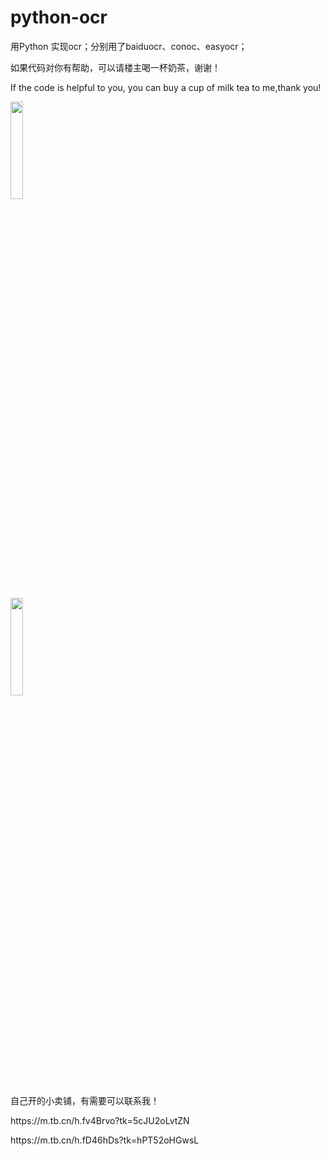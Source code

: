 # python-ocr


用Python 实现ocr；分别用了baiduocr、conoc、easyocr；

如果代码对你有帮助，可以请楼主喝一杯奶茶，谢谢！
<p>
If the code is helpful to you, you can buy a cup of milk tea to me,thank you!
<p>
<img src = "https://thumbnail1.baidupcs.com/thumbnail/d4eb61d8en0f12630a7afd8bc248c759?fid=2818820034-250528-524327418268765&rt=pr&sign=FDTAER-DCb740ccc5511e5e8fedcff06b081203-OZ3puuDsM8OobYd90zAs7XhXiyw%3d&expires=8h&chkbd=0&chkv=0&dp-logid=8710407056459182372&dp-callid=0&time=1656234000&size=c1440_u900&quality=90&vuk=2818820034&ft=image&autopolicy=1" width="20%">
<p>
<img src = "https://thumbnail1.baidupcs.com/thumbnail/627100d01r5692620e9f6531a9c943d3?fid=2818820034-250528-765341854805043&rt=pr&sign=FDTAER-DCb740ccc5511e5e8fedcff06b081203-fke%2fkLw5D8CMeaJkGN3NgUJYLhk%3d&expires=8h&chkbd=0&chkv=0&dp-logid=8710407056459182372&dp-callid=0&time=1656234000&size=c1440_u900&quality=90&vuk=2818820034&ft=image&autopolicy=1" width="20%">


自己开的小卖铺，有需要可以联系我！
<p>
https://m.tb.cn/h.fv4Brvo?tk=5cJU2oLvtZN
<p>
https://m.tb.cn/h.fD46hDs?tk=hPT52oHGwsL